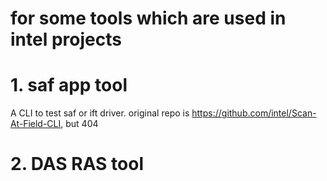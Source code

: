 # for some tools which are used in intel projects
#
# 1. saf app tool
A CLI to test saf or ift driver. original repo is https://github.com/intel/Scan-At-Field-CLI, but 404
# 2. DAS RAS tool
#
